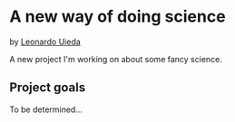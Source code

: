 # A new way of doing science

by [Leonardo Uieda](https://github.com/leouieda)

A new project I'm working on about some fancy science.

## Project goals

To be determined...
